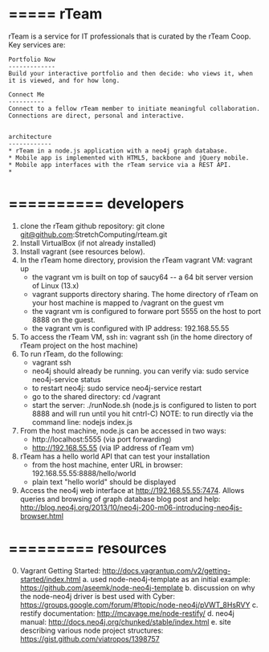 =====
rTeam
=====
rTeam is a service for IT professionals that is curated by the rTeam Coop.  Key services are:

	Portfolio Now
	-------------
	Build your interactive portfolio and then decide: who views it, when it is viewed, and for how long.

	Connect Me
	----------
	Connect to a fellow rTeam member to initiate meaningful collaboration. Connections are direct, personal and interactive.


	architecture
	------------
	* rTeam in a node.js application with a neo4j graph database.
	* Mobile app is implemented with HTML5, backbone and jQuery mobile.
	* Mobile app interfaces with the rTeam service via a REST API.
	*


==========
developers
==========
1. clone the rTeam github repository:  git clone git@github.com:StretchComputing/rteam.git
2. Install VirtualBox (if not already installed)
3. Install vagrant (see resources below).
4. In the rTeam home directory, provision the rTeam vagrant VM:  vagrant up
   - the vagrant vm is built on top of saucy64 -- a 64 bit server version of Linux (13.x)
   - vagrant supports directory sharing.  The home directory of rTeam on your host machine is mapped to /vagrant on the guest vm
   - the vagrant vm is configured to forware port 5555 on the host to port 8888 on the guest.
   - the vagrant vm is configured with IP address:  192.168.55.55
5. To access the rTeam VM, ssh in:  vagrant ssh  (in the home directory of rTeam project on the host machine)
6. To run rTeam, do the following:
   - vagrant ssh
   - neo4j should already be running.  you can verify via:  sudo service neo4j-service status
   - to restart neo4j:  sudo service neo4j-service restart
   - go to the shared directory: cd /vagrant
   - start the server: ./runNode.sh  (node.js is configured to listen to port 8888 and will run until you hit cntrl-C)
     NOTE: to run directly via the command line: nodejs index.js
7. From the host machine, node.js can be accessed in two ways:
   - http://localhost:5555  (via port forwarding)
   - http://192.168.55.55   (via IP address of rTeam vm)
8. rTeam has a hello world API that can test your installation
   - from the host machine, enter URL in browser:  192.168.55.55:8888/hello/world
   - plain text "hello world" should be displayed
9. Access the neo4j web interface at http://192.168.55.55:7474. Allows queries and browsing of graph database
   blog post and help:  http://blog.neo4j.org/2013/10/neo4j-200-m06-introducing-neo4js-browser.html

=========
resources
=========
0. Vagrant Getting Started:  http://docs.vagrantup.com/v2/getting-started/index.html
a. used node-neo4j-template as an initial example:  https://github.com/aseemk/node-neo4j-template
b. discussion on why the node-neo4j driver is best used with Cyber:  https://groups.google.com/forum/#!topic/node-neo4j/pVWT_8HsRVY
c. restify documentation: http://mcavage.me/node-restify/
d. neo4j manual: http://docs.neo4j.org/chunked/stable/index.html
e. site describing various node project structures:  https://gist.github.com/viatropos/1398757

